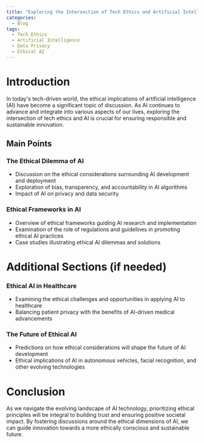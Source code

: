 ```yaml
---
title: "Exploring the Intersection of Tech Ethics and Artificial Intelligence"
categories:
  - Blog
tags:
  - Tech Ethics
  - Artificial Intelligence
  - Data Privacy
  - Ethical AI
---
```


# Introduction
In today's tech-driven world, the ethical implications of artificial intelligence (AI) have become a significant topic of discussion. As AI continues to advance and integrate into various aspects of our lives, exploring the intersection of tech ethics and AI is crucial for ensuring responsible and sustainable innovation.

## Main Points
### The Ethical Dilemma of AI
- Discussion on the ethical considerations surrounding AI development and deployment
- Exploration of bias, transparency, and accountability in AI algorithms
- Impact of AI on privacy and data security

### Ethical Frameworks in AI
- Overview of ethical frameworks guiding AI research and implementation
- Examination of the role of regulations and guidelines in promoting ethical AI practices
- Case studies illustrating ethical AI dilemmas and solutions

# Additional Sections (if needed)
### Ethical AI in Healthcare
- Examining the ethical challenges and opportunities in applying AI to healthcare
- Balancing patient privacy with the benefits of AI-driven medical advancements

### The Future of Ethical AI
- Predictions on how ethical considerations will shape the future of AI development
- Ethical implications of AI in autonomous vehicles, facial recognition, and other evolving technologies

# Conclusion
As we navigate the evolving landscape of AI technology, prioritizing ethical principles will be integral to building trust and ensuring positive societal impact. By fostering discussions around the ethical dimensions of AI, we can guide innovation towards a more ethically conscious and sustainable future.